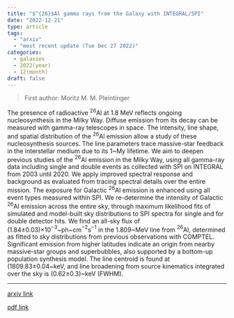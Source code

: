 ```yaml
---
title: "$^{26}$Al gamma rays from the Galaxy with INTEGRAL/SPI"
date: "2022-12-21"
type: article
tags:
  - "arxiv"
  - "most recent update (Tue Dec 27 2022)"
categories:
  - galaxies
  - 2022(year)
  - 12(month)
draft: false
---
```


> First author: Moritz M. M. Pleintinger

 The presence of radioactive $^{26}$Al at 1.8 MeV reflects ongoing
nucleosynthesis in the Milky Way. Diffuse emission from its decay can be
measured with gamma-ray telescopes in space. The intensity, line shape, and
spatial distribution of the $^{26}$Al emission allow a study of these
nucleosynthesis sources. The line parameters trace massive-star feedback in the
interstellar medium due to its 1~My lifetime. We aim to deepen previous studies
of the $^{26}$Al emission in the Milky Way, using all gamma-ray data including
single and double events as collected with SPI on INTEGRAL from 2003 until
2020. We apply improved spectral response and background as evaluated from
tracing spectral details over the entire mission. The exposure for Galactic
$^{26}$Al emission is enhanced using all event types measured within SPI. We
re-determine the intensity of Galactic $^{26}$Al emission across the entire
sky, through maximum likelihood fits of simulated and model-built sky
distributions to SPI spectra for single and for double detector hits. We find
an all-sky flux of (1.84$\pm$0.03$)\times$10$^{-3}$~ph~cm$^{-2}$s$^{-1}$ in the
1.809~MeV line from $^{26}$Al, determined as fitted to sky distributions from
previous observations with COMPTEL. Significant emission from higher latitudes
indicate an origin from nearby massive-star groups and superbubbles, also
supported by a bottom-up population synthesis model. The line centroid is found
at (1809.83$\pm$0.04~keV, and line broadening from source kinematics integrated
over the sky is (0.62$\pm0.3$)~keV (FWHM).

---
[arxiv link](http://arxiv.org/abs/2212.11228v1)

[pdf link](http://arxiv.org/pdf/2212.11228v1)
